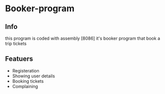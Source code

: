 # Booker-program

## Info
this program is coded with assembly [8086]
it's booker program that book a trip tickets

## Featuers

* Registeration
* Showing user details
* Booking tickets
* Complaining
